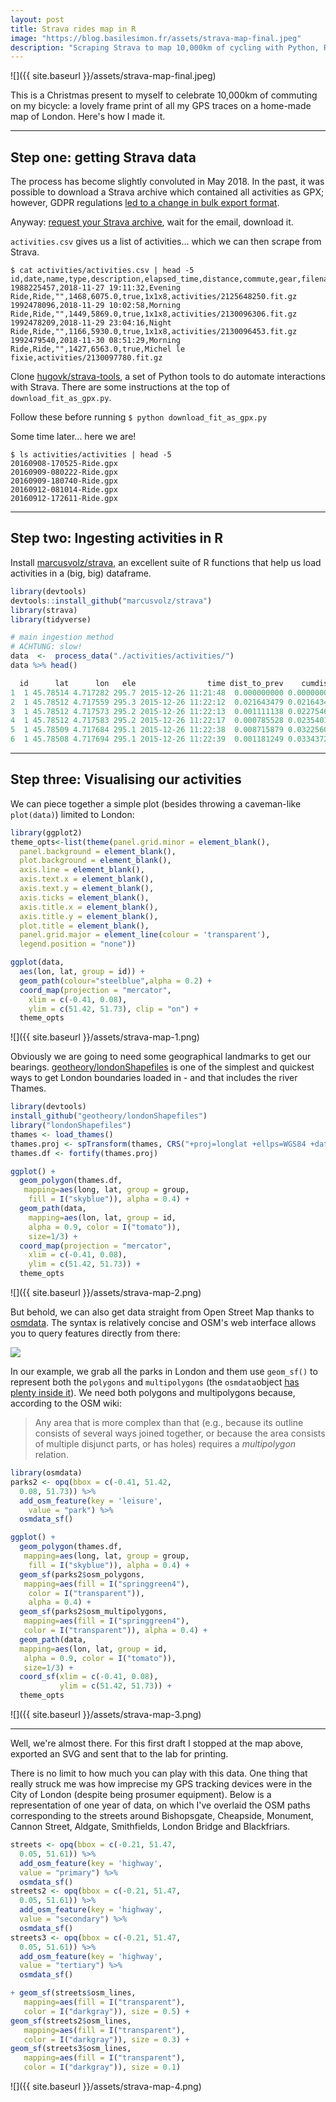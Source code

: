 ```yaml
---
layout: post
title: Strava rides map in R
image: "https://blog.basilesimon.fr/assets/strava-map-final.jpeg"
description: "Scraping Strava to map 10,000km of cycling with Python, R and ggplot"
---
```


![]({{ site.baseurl }}/assets/strava-map-final.jpeg)

This is a Christmas present to myself to celebrate 10,000km of commuting on my bicycle: a lovely frame print of all my GPS traces on a home-made map of London. Here's how I made it.

---

## Step one: getting Strava data

The process has become slightly convoluted in May 2018. In the past, it was possible to download a Strava archive which contained all activities as GPX; however, GDPR regulations [led to a change in bulk export format](https://support.strava.com/hc/en-us/community/posts/360014914631-Activities-in-the-new-bulk-export-feature-have-meaningless-names-and-multiple-formats-).

Anyway: [request your Strava archive](https://www.strava.com/athlete/delete_your_account), wait for the email, download it.

`activities.csv` gives us a list of activities... which we can then scrape from Strava.

```
$ cat activities/activities.csv | head -5
id,date,name,type,description,elapsed_time,distance,commute,gear,filename
1988225457,2018-11-27 19:11:32,Evening Ride,Ride,"",1468,6075.0,true,1x1x8,activities/2125648250.fit.gz
1992478096,2018-11-29 10:02:58,Morning Ride,Ride,"",1449,5869.0,true,1x1x8,activities/2130096306.fit.gz
1992478209,2018-11-29 23:04:16,Night Ride,Ride,"",1166,5930.0,true,1x1x8,activities/2130096453.fit.gz
1992479540,2018-11-30 08:51:29,Morning Ride,Ride,"",1427,6563.0,true,Michel le fixie,activities/2130097780.fit.gz
```

Clone [hugovk/strava-tools](https://github.com/hugovk/strava-tools), a set of Python tools to do automate interactions with Strava. There are some instructions at the top of `download_fit_as_gpx.py`.

Follow these before running `$ python download_fit_as_gpx.py`

Some time later... here we are!

```
$ ls activities/activities | head -5
20160908-170525-Ride.gpx
20160909-080222-Ride.gpx
20160909-180740-Ride.gpx
20160912-081014-Ride.gpx
20160912-172611-Ride.gpx
```

---

## Step two: Ingesting activities in R

Install [ marcusvolz/strava](https://github.com/marcusvolz/strava), an excellent suite of R functions that help us load activities in a (big, big) dataframe.

```r
library(devtools)
devtools::install_github("marcusvolz/strava")
library(strava)
library(tidyverse)

# main ingestion method
# ACHTUNG: slow!
data  <-  process_data("./activities/activities/")
data %>% head()

  id      lat      lon   ele                time dist_to_prev    cumdist time_diff_to_prev  cumtime
1  1 45.78514 4.717282 295.7 2015-12-26 11:21:48  0.000000000 0.00000000                 0        0
2  1 45.78512 4.717559 295.3 2015-12-26 11:22:12  0.021643479 0.02164348                24       24
3  1 45.78512 4.717573 295.2 2015-12-26 11:22:13  0.001111138 0.02275462                 1       25
4  1 45.78512 4.717583 295.2 2015-12-26 11:22:17  0.000785528 0.02354015                 4       29
5  1 45.78509 4.717684 295.1 2015-12-26 11:22:38  0.008715879 0.03225602                21       50
6  1 45.78508 4.717694 295.1 2015-12-26 11:22:39  0.001181249 0.03343727                 1        5
```

---

## Step three: Visualising our activities

We can piece together a simple plot (besides throwing a caveman-like `plot(data)`) limited to London:

```r
library(ggplot2)
theme_opts<-list(theme(panel.grid.minor = element_blank(),
  panel.background = element_blank(),
  plot.background = element_blank(),
  axis.line = element_blank(),
  axis.text.x = element_blank(),
  axis.text.y = element_blank(),
  axis.ticks = element_blank(),
  axis.title.x = element_blank(),
  axis.title.y = element_blank(),
  plot.title = element_blank(),
  panel.grid.major = element_line(colour = 'transparent'),
  legend.position = "none"))

ggplot(data,
  aes(lon, lat, group = id)) +
  geom_path(colour="steelblue",alpha = 0.2) + 
  coord_map(projection = "mercator", 
    xlim = c(-0.41, 0.08), 
    ylim = c(51.42, 51.73), clip = "on") +
  theme_opts
```

![]({{ site.baseurl }}/assets/strava-map-1.png)

Obviously we are going to need some geographical landmarks to get our bearings. [geotheory/londonShapefiles](https://github.com/geotheory/londonShapefiles/) is one of the simplest and quickest ways to get London boundaries loaded in - and that includes the river Thames.


```r
library(devtools)
install_github("geotheory/londonShapefiles")
library("londonShapefiles")
thames <- load_thames()
thames.proj <- spTransform(thames, CRS("+proj=longlat +ellps=WGS84 +datum=WGS84 +no_defs"))
thames.df <- fortify(thames.proj)

ggplot() +
  geom_polygon(thames.df,
   mapping=aes(long, lat, group = group,
    fill = I("skyblue")), alpha = 0.4) +
  geom_path(data,
    mapping=aes(lon, lat, group = id,
    alpha = 0.9, color = I("tomato")),
    size=1/3) +
  coord_map(projection = "mercator",
    xlim = c(-0.41, 0.08),
    ylim = c(51.42, 51.73)) +
  theme_opts
```

![]({{ site.baseurl }}/assets/strava-map-2.png)

But behold, we can also get data straight from Open Street Map thanks to [osmdata](https://cran.r-project.org/web/packages/osmdata/vignettes/osmdata.html). The syntax is relatively concise and OSM's web interface allows you to query features directly from there:

![](https://i.gyazo.com/4f3440eea455f9f94ce42e46444cb838.gif)

In our example, we grab all the parks in London and them use `geom_sf()` to represent both the `polygons` and `multipolygons` (the `osmdata`object [has plenty inside it](https://cran.r-project.org/web/packages/osmdata/vignettes/osmdata.html#3_the_osmdata_object)). We need both polygons and multipolygons because, according to the OSM wiki:

> Any area that is more complex than that (e.g., because its outline consists of several ways joined together, or because the area consists of multiple disjunct parts, or has holes) requires a _multipolygon_ relation. 

```r
library(osmdata)
parks2 <- opq(bbox = c(-0.41, 51.42,
  0.08, 51.73)) %>%
  add_osm_feature(key = 'leisure',
    value = "park") %>%
  osmdata_sf()

ggplot() +
  geom_polygon(thames.df,
   mapping=aes(long, lat, group = group,
    fill = I("skyblue")), alpha = 0.4) +
  geom_sf(parks2$osm_polygons,
   mapping=aes(fill = I("springgreen4"),
    color = I("transparent")),
    alpha = 0.4) +
  geom_sf(parks2$osm_multipolygons,
   mapping=aes(fill = I("springgreen4"),
   color = I("transparent")), alpha = 0.4) +
  geom_path(data,
  mapping=aes(lon, lat, group = id,
   alpha = 0.9, color = I("tomato")),
   size=1/3) +
  coord_sf(xlim = c(-0.41, 0.08),
           ylim = c(51.42, 51.73)) +
  theme_opts
```

![]({{ site.baseurl }}/assets/strava-map-3.png)

---

Well, we're almost there. For this first draft I stopped at the map above, exported an SVG and sent that to the lab for printing.

There is no limit to how much you can play with this data. One thing that really struck me was how imprecise my GPS tracking devices were in the City of London (despite being prosumer equipment). Below is a representation of one year of data, on which I've overlaid the OSM paths corresponding to the streets around Bishopsgate, Cheapside, Monument, Cannon Street, Aldgate, Smithfields, London Bridge and Blackfriars.

```r
streets <- opq(bbox = c(-0.21, 51.47,
  0.05, 51.61)) %>%
  add_osm_feature(key = 'highway',
  value = "primary") %>%
  osmdata_sf()
streets2 <- opq(bbox = c(-0.21, 51.47,
  0.05, 51.61)) %>%
  add_osm_feature(key = 'highway',
  value = "secondary") %>%
  osmdata_sf()
streets3 <- opq(bbox = c(-0.21, 51.47,
  0.05, 51.61)) %>%
  add_osm_feature(key = 'highway',
  value = "tertiary") %>%
  osmdata_sf()

+ geom_sf(streets$osm_lines,
   mapping=aes(fill = I("transparent"),
   color = I("darkgray")), size = 0.5) +
geom_sf(streets2$osm_lines,
   mapping=aes(fill = I("transparent"),
   color = I("darkgray")), size = 0.3) +
geom_sf(streets3$osm_lines,
   mapping=aes(fill = I("transparent"),
   color = I("darkgray")), size = 0.1) 
```

![]({{ site.baseurl }}/assets/strava-map-4.png)